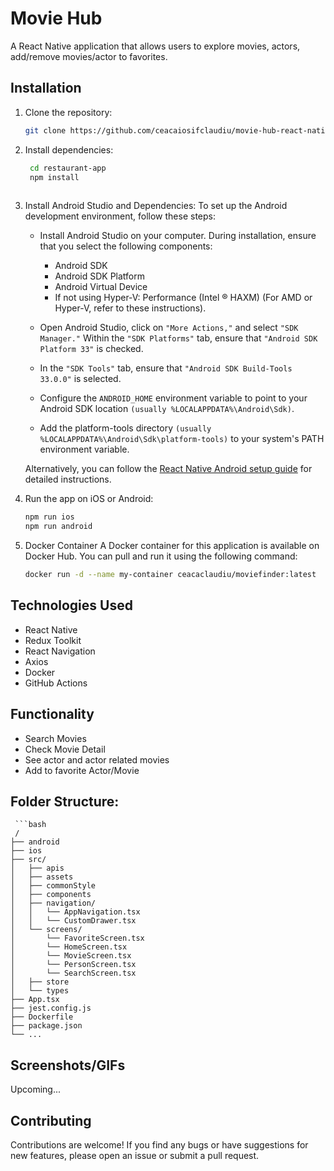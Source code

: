# Movie Hub
A React Native application that allows users to explore movies, actors, add/remove movies/actor to favorites.

## Installation
1. Clone the repository:
   ```bash
   git clone https://github.com/ceacaiosifclaudiu/movie-hub-react-native

2. Install dependencies:
   ```bash
    cd restaurant-app
    npm install
 
3. Install Android Studio and Dependencies:
 To set up the Android development environment, follow these steps:

    * Install Android Studio on your computer. During installation, ensure that you select the following components:
      - Android SDK
      - Android SDK Platform
      - Android Virtual Device
      - If not using Hyper-V: Performance (Intel ® HAXM) (For AMD or Hyper-V, refer to these instructions).

    * Open Android Studio, click on `"More Actions,"` and select `"SDK Manager."` Within the `"SDK Platforms"` tab, ensure that `"Android SDK Platform 33"` is checked.

    * In the `"SDK Tools"` tab, ensure that `"Android SDK Build-Tools 33.0.0"` is selected.

    * Configure the `ANDROID_HOME` environment variable to point to your Android SDK location `(usually %LOCALAPPDATA%\Android\Sdk)`.

    * Add the platform-tools directory `(usually %LOCALAPPDATA%\Android\Sdk\platform-tools)` to your system's PATH environment variable.

     Alternatively, you can follow the [React Native Android setup guide](https://reactnative.dev/docs/environment-setup?guide=native) for detailed instructions.

  
4. Run the app on iOS or Android:
     ```bash
     npm run ios
     npm run android

5. Docker Container
   A Docker container for this application is available on Docker Hub. You can pull and run it using the following command:
     ```bash
     docker run -d --name my-container ceacaclaudiu/moviefinder:latest

## Technologies Used
- React Native
- Redux Toolkit
- React Navigation
- Axios
- Docker
- GitHub Actions

## Functionality
- Search Movies 
- Check Movie Detail
- See actor and actor related movies
- Add to favorite Actor/Movie

## Folder Structure:
     ```bash
     /
    ├── android                     
    ├── ios                         
    ├── src/
    │   ├── apis                   
    │   ├── assets                   
    │   ├── commonStyle            
    │   ├── components             
    │   ├── navigation/
    │   │   └── AppNavigation.tsx
    │   │   └── CustomDrawer.tsx
    │   └── screens/
    │       └── FavoriteScreen.tsx
    │       └── HomeScreen.tsx
    │       └── MovieScreen.tsx
    │       └── PersonScreen.tsx
    │       └── SearchScreen.tsx
    │   ├── store            
    │   └── types
    ├── App.tsx
    ├── jest.config.js             
    ├── Dockerfile
    ├── package.json                  
    └── ...
    
## Screenshots/GIFs
Upcoming...

## Contributing
Contributions are welcome! If you find any bugs or have suggestions for new features, please open an issue or submit a pull request.
